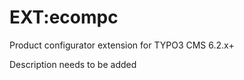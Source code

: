 EXT:ecompc
======

Product configurator extension for TYPO3 CMS 6.2.x+

  Description needs to be added